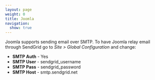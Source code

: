 ```yaml
---
layout: page
weight: 0
title: Joomla
navigation:
  show: true
---
```


Joomla supports sending email over SMTP. To have Joomla relay email through SendGrid go to *Site \> Global Configuration* and change:

-   **SMTP Auth** - Yes
-   **SMTP User** - sendgrid_username
-   **SMTP Pass** - sendgrid_password
-   **SMTP Host** - smtp.sendgrid.net
